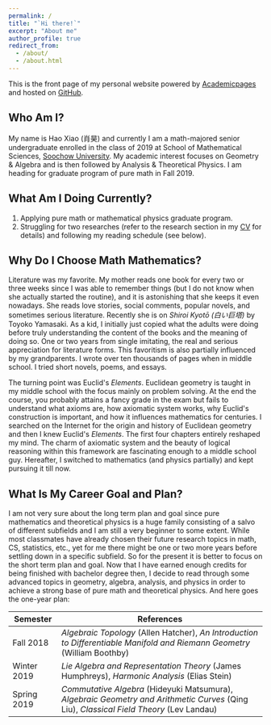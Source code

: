 ```yaml
---
permalink: /
title: "`Hi there!`"
excerpt: "About me"
author_profile: true
redirect_from: 
  - /about/
  - /about.html
---
```


This is the front page of my personal website powered by [Academicpages](https://github.com/academicpages/academicpages.github.io) and hosted on [GitHub](https://github.com).

Who Am I?
------
My name is Hao Xiao (肖昊) and currently I am a math-majored senior undergraduate enrolled in the class of 2019 at School of Mathematical Sciences, [Soochow University](http://www.suda.edu.cn). My academic interest focuses on Geometry & Algebra and is then followed by Analysis & Theoretical Physics. I am heading for graduate program of pure math in Fall 2019.

What Am I Doing Currently?
------
1. Applying pure math or mathematical physics graduate program.
2. Struggling for two researches (refer to the research section in my [CV](http://Hao-Xiao.github.io/cv/) for details) and following my reading schedule (see below).

Why Do I Choose Math Mathematics?
------
Literature was my favorite. My mother reads one book for every two or three weeks since I was able to remember things (but I do not know when she actually started the routine), and it is astonishing that she keeps it even nowadays. She reads love stories, social comments, popular novels, and sometimes serious literature. Recently she is on _Shiroi Kyotō (白い巨塔)_ by Toyoko Yamasaki. As a kid, I initially just copied what the adults were doing before truly understanding the content of the books and the meaning of doing so. One or two years from single imitating, the real and serious appreciation for literature forms. This favoritism is also partially influenced by my grandparents. I wrote over ten thousands of pages when in middle school. I tried short novels, poems, and essays.

The turning point was Euclid's _Elements_. Euclidean geometry is taught in my middle school with the focus mainly on problem solving. At the end the course, you probably attains a fancy grade in the exam but fails to understand what axioms are, how axiomatic system works, why Euclid's construction is important, and how it influences mathematics for centuries. I searched on the Internet for the origin and history of Euclidean geometry and then I knew Euclid's _Elements_. The first four chapters entirely reshaped my mind. The charm of axiomatic system and the beauty of logical reasoning within this framework are fascinating enough to a middle school guy. Hereafter, I switched to mathematics (and physics partially) and kept pursuing it till now.

What Is My Career Goal and Plan?
------
I am not very sure about the long term plan and goal since pure mathematics and theoretical physics is a huge family consisting of a salvo of different subfields and I am still a very beginner to some extent. While most classmates have already chosen their future research topics in math, CS, statistics, etc., yet for me there might be one or two more years before settling down in a specific subfield. So for the present it is better to focus on the short term plan and goal. Now that I have earned enough credits for being finished with bachelor degree then, I decide to read through some advanced topics in geometry, algebra, analysis, and physics in order to achieve a strong base of pure math and theoretical physics. And here goes the one-year plan:

| Semester         | References                                                                                         |
| ---------------- | -------------------------------------------------------------------------------------------------- |
| Fall 2018        | _Algebraic Topology_ (Allen Hatcher), _An Introduction to Differentiable Manifold and Riemann Geometry_ (William Boothby)   |
| Winter 2019      | _Lie Algebra and Representation Theory_ (James Humphreys), _Harmonic Analysis_ (Elias Stein)|
| Spring 2019      | _Commutative Algebra_ (Hideyuki Matsumura), _Algebraic Geometry and Arithmetic Curves_ (Qing Liu), _Classical Field Theory_ (Lev Landau)|


